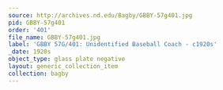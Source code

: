 ```yaml
---
source: http://archives.nd.edu/Bagby/GBBY-57g401.jpg
pid: GBBY-57g401
order: '401'
file_name: GBBY-57g401.jpg
label: 'GBBY 57G/401: Unidentified Baseball Coach - c1920s'
_date: 1920s
object_type: glass plate negative
layout: generic_collection_item
collection: bagby
---
```

